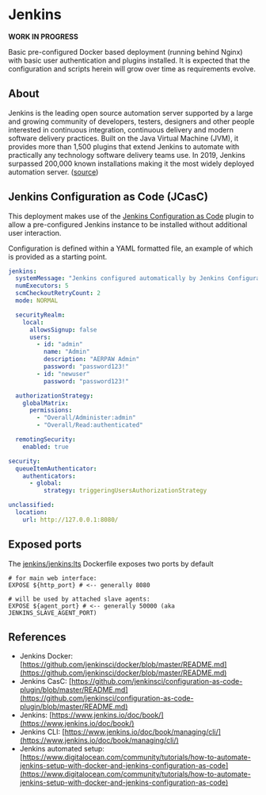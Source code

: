 # Jenkins

**WORK IN PROGRESS**

Basic pre-configured Docker based deployment (running behind Nginx) with basic user authentication and plugins installed. It is expected that the configuration and scripts herein will grow over time as requirements evolve.

## About

Jenkins is the leading open source automation server supported by a large and growing community of developers, testers, designers and other people interested in continuous integration, continuous delivery and modern software delivery practices. Built on the Java Virtual Machine (JVM), it provides more than 1,500 plugins that extend Jenkins to automate with practically any technology software delivery teams use. In 2019, Jenkins surpassed 200,000 known installations making it the most widely deployed automation server. ([source](https://www.jenkins.io/press/))

## Jenkins Configuration as Code (JCasC)

This deployment makes use of the [Jenkins Configuration as Code](https://github.com/jenkinsci/configuration-as-code-plugin/blob/master/README.md) plugin to allow a pre-configured Jenkins instance to be installed without additional user interaction.

Configuration is defined within a YAML formatted file, an example of which is provided as a starting point.

```yaml
jenkins:
  systemMessage: "Jenkins configured automatically by Jenkins Configuration as Code plugin\n\n"
  numExecutors: 5
  scmCheckoutRetryCount: 2
  mode: NORMAL

  securityRealm:
    local:
      allowsSignup: false
      users:
        - id: "admin"
          name: "Admin"
          description: "AERPAW Admin"
          password: "password123!"
        - id: "newuser"
          password: "password123!"

  authorizationStrategy:
    globalMatrix:
      permissions:
        - "Overall/Administer:admin"
        - "Overall/Read:authenticated"

  remotingSecurity:
    enabled: true

security:
  queueItemAuthenticator:
    authenticators:
      - global:
          strategy: triggeringUsersAuthorizationStrategy

unclassified:
  location:
    url: http://127.0.0.1:8080/
```

## Exposed ports

The [jenkins/jenkins:lts](https://hub.docker.com/r/jenkins/jenkins) Dockerfile exposes two ports by default

```docker
# for main web interface:
EXPOSE ${http_port} # <-- generally 8080

# will be used by attached slave agents:
EXPOSE ${agent_port} # <-- generally 50000 (aka JENKINS_SLAVE_AGENT_PORT)
```

## References

- Jenkins Docker: [https://github.com/jenkinsci/docker/blob/master/README.md](https://github.com/jenkinsci/docker/blob/master/README.md)
- Jenkins CasC: [https://github.com/jenkinsci/configuration-as-code-plugin/blob/master/README.md](https://github.com/jenkinsci/configuration-as-code-plugin/blob/master/README.md)
- Jenkins: [https://www.jenkins.io/doc/book/](https://www.jenkins.io/doc/book/)
- Jenkins CLI: [https://www.jenkins.io/doc/book/managing/cli/](https://www.jenkins.io/doc/book/managing/cli/)
- Jenkins automated setup: [https://www.digitalocean.com/community/tutorials/how-to-automate-jenkins-setup-with-docker-and-jenkins-configuration-as-code](https://www.digitalocean.com/community/tutorials/how-to-automate-jenkins-setup-with-docker-and-jenkins-configuration-as-code)
